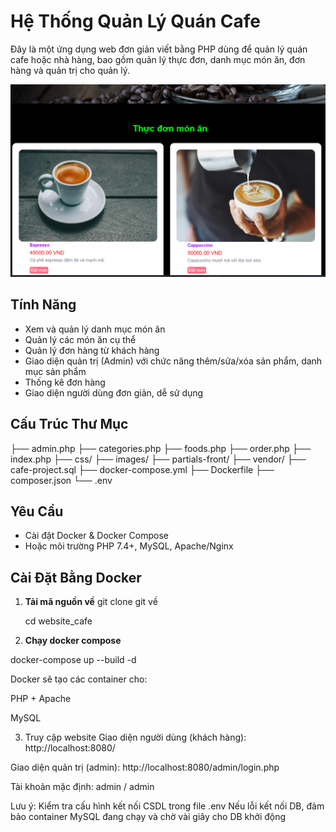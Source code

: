 # Hệ Thống Quản Lý Quán Cafe

Đây là một ứng dụng web đơn giản viết bằng PHP dùng để quản lý quán cafe hoặc nhà hàng, bao gồm quản lý thực đơn, danh mục món ăn, đơn hàng và quản trị cho quản lý.

![Banner quán cafe](images/readme.png)

## Tính Năng

- Xem và quản lý danh mục món ăn
- Quản lý các món ăn cụ thể
- Quản lý đơn hàng từ khách hàng
- Giao diện quản trị (Admin) với chức năng thêm/sửa/xóa sản phẩm, danh mục sản phẩm
- Thống kê đơn hàng
- Giao diện người dùng đơn giản, dễ sử dụng

## Cấu Trúc Thư Mục
├── admin.php
├── categories.php
├── foods.php
├── order.php
├── index.php
├── css/
├── images/
├── partials-front/
├── vendor/
├── cafe-project.sql
├── docker-compose.yml
├── Dockerfile
├── composer.json
└── .env


## Yêu Cầu

- Cài đặt Docker & Docker Compose
- Hoặc môi trường PHP 7.4+, MySQL, Apache/Nginx

##  Cài Đặt Bằng Docker

1. **Tải mã nguồn về**
   git clone git về

   cd website_cafe

2. **Chạy docker compose**

docker-compose up --build -d

Docker sẽ tạo các container cho:

PHP + Apache

MySQL

3. Truy cập website
Giao diện người dùng (khách hàng):
    http://localhost:8080/

Giao diện quản trị (admin):
    http://localhost:8080/admin/login.php

Tài khoản mặc định: admin / admin

Lưu ý:
Kiểm tra cấu hình kết nối CSDL trong file .env
Nếu lỗi kết nối DB, đảm bảo container MySQL đang chạy và chờ vài giây cho DB khởi động